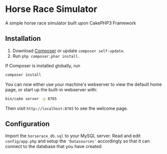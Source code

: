# Horse Race Simulator

A simple horse race simulator built upon CakePHP3 Framework

## Installation

1. Download [Composer](https://getcomposer.org/doc/00-intro.md) or update `composer self-update`.
2. Run `php composer.phar install`.

If Composer is installed globally, run

```bash
composer install
```

You can now either use your machine's webserver to view the default home page, or start
up the built-in webserver with:

```bash
bin/cake server -p 8765
```

Then visit `http://localhost:8765` to see the welcome page.

## Configuration

Import the `horserace_db.sql` to your MySQL server.
Read and edit `config/app.php` and setup the `'Datasources'` accordingly so that it can connect to the database that you have created
